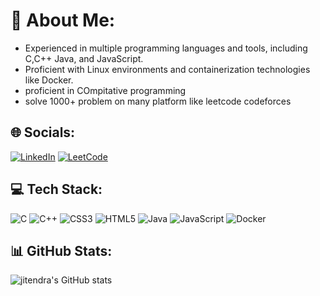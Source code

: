 # 💫 About Me:
- Experienced in multiple programming languages and tools, including C,C++ Java, and JavaScript.
- Proficient with Linux environments and containerization technologies like Docker.
- proficient in COmpitative programming
- solve 1000+ problem on many platform like leetcode codeforces 

## 🌐 Socials:
[![LinkedIn](https://img.shields.io/badge/LinkedIn-blue?style=flat-square&logo=linkedin)](https://www.linkedin.com/feed/)
[![LeetCode](https://img.shields.io/badge/LeetCode-orange?style=flat-square&logo=leetcode&logoColor=white)](https://leetcode.com/jitendra17dec2/)



## 💻 Tech Stack:
![C](https://img.shields.io/badge/C-%2300599C.svg?style=flat-square&logo=c&logoColor=white)
![C++](https://img.shields.io/badge/C++-%2300599C.svg?style=flat-square&logo=c%2B%2B&logoColor=white)
![CSS3](https://img.shields.io/badge/CSS3-%231572B6.svg?style=flat-square&logo=css3&logoColor=white)
![HTML5](https://img.shields.io/badge/HTML5-%23E34F26.svg?style=flat-square&logo=html5&logoColor=white)
![Java](https://img.shields.io/badge/Java-%23ED8B00.svg?style=flat-square&logo=java&logoColor=white)
![JavaScript](https://img.shields.io/badge/JavaScript-%23F7DF1E.svg?style=flat-square&logo=javascript&logoColor=black)
![Docker](https://img.shields.io/badge/Docker-%230db7ed.svg?style=flat-square&logo=docker&logoColor=white)

## 📊 GitHub Stats:
![jitendra's GitHub stats](https://github-readme-stats.vercel.app/api?username=jitu7033&show_icons=true&theme=dark)
